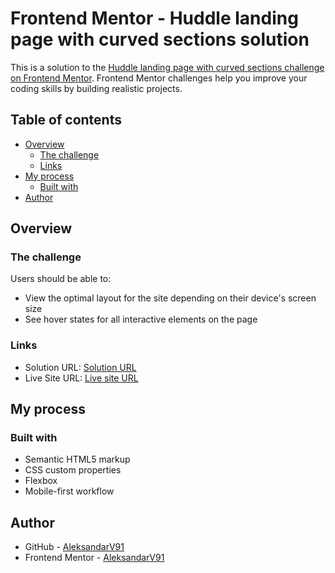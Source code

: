 # Frontend Mentor - Huddle landing page with curved sections solution

This is a solution to the [Huddle landing page with curved sections challenge on Frontend Mentor](https://www.frontendmentor.io/challenges/huddle-landing-page-with-curved-sections-5ca5ecd01e82137ec91a50f2). Frontend Mentor challenges help you improve your coding skills by building realistic projects. 

## Table of contents

- [Overview](#overview)
  - [The challenge](#the-challenge)
  - [Links](#links)
- [My process](#my-process)
  - [Built with](#built-with)
- [Author](#author)


## Overview

### The challenge

Users should be able to:

- View the optimal layout for the site depending on their device's screen size
- See hover states for all interactive elements on the page


### Links

- Solution URL: [Solution URL](https://github.com/AleksandarV91/Huddle-landing-page-with-curved-sections-master)
- Live Site URL: [Live site URL](https://aleksandarv91.github.io/Huddle-landing-page-with-curved-sections-master/)

## My process


### Built with

- Semantic HTML5 markup
- CSS custom properties
- Flexbox
- Mobile-first workflow


## Author

- GitHub - [AleksandarV91](https://github.com/AleksandarV91)
- Frontend Mentor - [AleksandarV91](https://www.frontendmentor.io/AleksandarV91)


